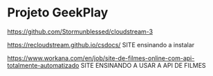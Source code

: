 # Projeto GeekPlay


https://github.com/Stormunblessed/cloudstream-3


https://recloudstream.github.io/csdocs/  SITE ensinando a instalar

https://www.workana.com/en/job/site-de-filmes-online-com-api-totalmente-automatizado SITE ENSINANDO A USAR A API DE FILMES
